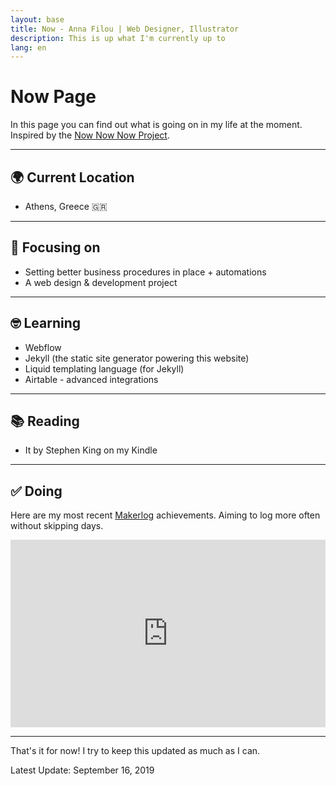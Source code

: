```yaml
---
layout: base
title: Now - Anna Filou | Web Designer, Illustrator
description: This is up what I'm currently up to
lang: en
---
```


# Now Page

In this page you can find out what is going on in my life at the moment.
Inspired by the [Now Now Now Project](https://nownownow.com/about).

---

## 🌍 Current Location
- Athens, Greece 🇬🇷

---

## 🎯 Focusing on
- Setting better business procedures in place + automations
- A web design & development project

---

## 🤓 Learning
- Webflow
- Jekyll (the static site generator powering this website)
- Liquid templating language (for Jekyll)
- Airtable - advanced integrations

---

## 📚 Reading
- It by Stephen King on my Kindle

---

## ✅ Doing
Here are my most recent [Makerlog](https://getmakerlog.com/about) achievements. Aiming to log more often without skipping days.

<iframe title="Makerlog Embed" height="300" style="width:100%" scrolling="no" frameborder="0" allowtransparency="true" src="https://api.getmakerlog.com/users/1293/embed"></iframe>

---

That's it for now! I try to keep this updated as much as I can.

Latest Update: September 16, 2019
